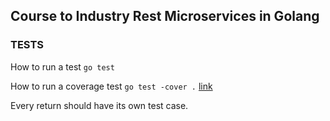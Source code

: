 ## Course to Industry Rest Microservices in Golang 



### TESTS

How to run a test
```go test```

How to run a coverage test
```go test -cover .```
[link](https://blog.seriesci.com/how-to-measure-code-coverage-in-go/)

Every return should have its own test case. 

